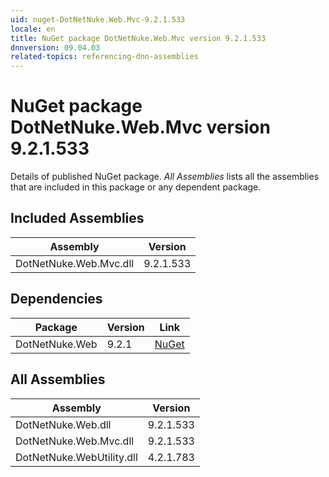 ```yaml
---
uid: nuget-DotNetNuke.Web.Mvc-9.2.1.533
locale: en
title: NuGet package DotNetNuke.Web.Mvc version 9.2.1.533
dnnversion: 09.04.03
related-topics: referencing-dnn-assemblies
---
```


# NuGet package DotNetNuke.Web.Mvc version 9.2.1.533
Details of published NuGet package.
*All Assemblies* lists all the assemblies that are included in this package or any dependent package.

## Included Assemblies

|Assembly|Version|
|---|---|
|DotNetNuke.Web.Mvc.dll|9.2.1.533|

## Dependencies

|Package|Version|Link|
|---|---|---|
|DotNetNuke.Web|9.2.1|[NuGet](https://www.nuget.org/packages/DotNetNuke.Web/9.2.1)|

## All Assemblies

|Assembly|Version|
|---|---|
|DotNetNuke.Web.dll|9.2.1.533|
|DotNetNuke.Web.Mvc.dll|9.2.1.533|
|DotNetNuke.WebUtility.dll|4.2.1.783|

